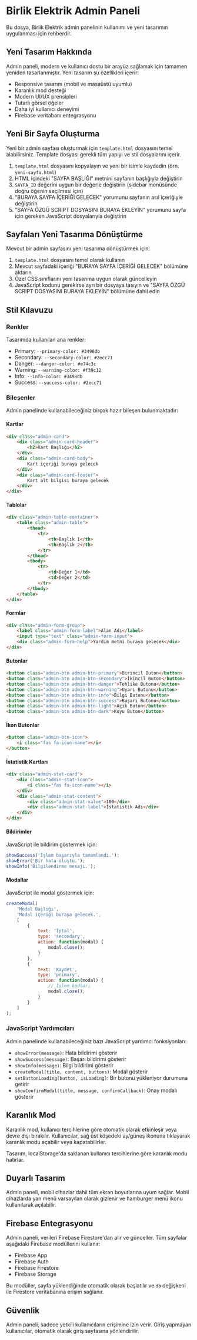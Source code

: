 # Birlik Elektrik Admin Paneli

Bu dosya, Birlik Elektrik admin panelinin kullanımı ve yeni tasarımın uygulanması için rehberdir.

## Yeni Tasarım Hakkında

Admin paneli, modern ve kullanıcı dostu bir arayüz sağlamak için tamamen yeniden tasarlanmıştır. Yeni tasarım şu özellikleri içerir:

- Responsive tasarım (mobil ve masaüstü uyumlu)
- Karanlık mod desteği
- Modern UI/UX prensipleri
- Tutarlı görsel öğeler
- Daha iyi kullanıcı deneyimi
- Firebase veritabanı entegrasyonu

## Yeni Bir Sayfa Oluşturma

Yeni bir admin sayfası oluşturmak için `template.html` dosyasını temel alabilirsiniz. Template dosyası gerekli tüm yapıyı ve stil dosyalarını içerir.

1. `template.html` dosyasını kopyalayın ve yeni bir isimle kaydedin (örn. `yeni-sayfa.html`)
2. HTML içindeki "SAYFA BAŞLIĞI" metnini sayfanın başlığıyla değiştirin
3. `SAYFA_ID` değerini uygun bir değerle değiştirin (sidebar menüsünde doğru öğenin seçilmesi için)
4. "BURAYA SAYFA İÇERİĞİ GELECEK" yorumunu sayfanın asıl içeriğiyle değiştirin
5. "SAYFA ÖZGÜ SCRIPT DOSYASINI BURAYA EKLEYİN" yorumunu sayfa için gereken JavaScript dosyalarıyla değiştirin

## Sayfaları Yeni Tasarıma Dönüştürme

Mevcut bir admin sayfasını yeni tasarıma dönüştürmek için:

1. `template.html` dosyasını temel olarak kullanın
2. Mevcut sayfadaki içeriği "BURAYA SAYFA İÇERİĞİ GELECEK" bölümüne aktarın
3. Özel CSS sınıflarını yeni tasarıma uygun olarak güncelleyin
4. JavaScript kodunu gerekirse ayrı bir dosyaya taşıyın ve "SAYFA ÖZGÜ SCRIPT DOSYASINI BURAYA EKLEYİN" bölümüne dahil edin

## Stil Kılavuzu

### Renkler

Tasarımda kullanılan ana renkler:

- Primary: `--primary-color: #3498db`
- Secondary: `--secondary-color: #2ecc71`
- Danger: `--danger-color: #e74c3c`
- Warning: `--warning-color: #f39c12`
- Info: `--info-color: #3498db`
- Success: `--success-color: #2ecc71`

### Bileşenler

Admin panelinde kullanabileceğiniz birçok hazır bileşen bulunmaktadır:

#### Kartlar

```html
<div class="admin-card">
    <div class="admin-card-header">
        <h2>Kart Başlığı</h2>
    </div>
    <div class="admin-card-body">
        Kart içeriği buraya gelecek
    </div>
    <div class="admin-card-footer">
        Kart alt bilgisi buraya gelecek
    </div>
</div>
```

#### Tablolar

```html
<div class="admin-table-container">
    <table class="admin-table">
        <thead>
            <tr>
                <th>Başlık 1</th>
                <th>Başlık 2</th>
            </tr>
        </thead>
        <tbody>
            <tr>
                <td>Değer 1</td>
                <td>Değer 2</td>
            </tr>
        </tbody>
    </table>
</div>
```

#### Formlar

```html
<div class="admin-form-group">
    <label class="admin-form-label">Alan Adı</label>
    <input type="text" class="admin-form-input">
    <div class="admin-form-help">Yardım metni buraya gelecek</div>
</div>
```

#### Butonlar

```html
<button class="admin-btn admin-btn-primary">Birincil Buton</button>
<button class="admin-btn admin-btn-secondary">İkincil Buton</button>
<button class="admin-btn admin-btn-danger">Tehlike Butonu</button>
<button class="admin-btn admin-btn-warning">Uyarı Butonu</button>
<button class="admin-btn admin-btn-info">Bilgi Butonu</button>
<button class="admin-btn admin-btn-success">Başarı Butonu</button>
<button class="admin-btn admin-btn-light">Açık Buton</button>
<button class="admin-btn admin-btn-dark">Koyu Buton</button>
```

#### İkon Butonlar

```html
<button class="admin-btn-icon">
    <i class="fas fa-icon-name"></i>
</button>
```

#### İstatistik Kartları

```html
<div class="admin-stat-card">
    <div class="admin-stat-icon">
        <i class="fas fa-icon-name"></i>
    </div>
    <div class="admin-stat-content">
        <div class="admin-stat-value">100</div>
        <div class="admin-stat-label">İstatistik Adı</div>
    </div>
</div>
```

#### Bildirimler

JavaScript ile bildirim göstermek için:

```javascript
showSuccess('İşlem başarıyla tamamlandı.');
showError('Bir hata oluştu.');
showInfo('Bilgilendirme mesajı.');
```

#### Modallar

JavaScript ile modal göstermek için:

```javascript
createModal(
    'Modal Başlığı',
    'Modal içeriği buraya gelecek.',
    [
        {
            text: 'İptal',
            type: 'secondary',
            action: function(modal) {
                modal.close();
            }
        },
        {
            text: 'Kaydet',
            type: 'primary',
            action: function(modal) {
                // İşlem kodları
                modal.close();
            }
        }
    ]
);
```

### JavaScript Yardımcıları

Admin panelinde kullanabileceğiniz bazı JavaScript yardımcı fonksiyonları:

- `showError(message)`: Hata bildirimi gösterir
- `showSuccess(message)`: Başarı bildirimi gösterir
- `showInfo(message)`: Bilgi bildirimi gösterir
- `createModal(title, content, buttons)`: Modal gösterir
- `setButtonLoading(button, isLoading)`: Bir butonu yükleniyor durumuna getirir
- `showConfirmModal(title, message, confirmCallback)`: Onay modalı gösterir

## Karanlık Mod

Karanlık mod, kullanıcı tercihlerine göre otomatik olarak etkinleşir veya devre dışı bırakılır. Kullanıcılar, sağ üst köşedeki ay/güneş ikonuna tıklayarak karanlık modu açabilir veya kapatabilirler.

Tasarım, localStorage'da saklanan kullanıcı tercihlerine göre karanlık modu hatırlar.

## Duyarlı Tasarım

Admin paneli, mobil cihazlar dahil tüm ekran boyutlarına uyum sağlar. Mobil cihazlarda yan menü varsayılan olarak gizlenir ve hamburger menü ikonu kullanılarak açılabilir.

## Firebase Entegrasyonu

Admin paneli, verileri Firebase Firestore'dan alır ve günceller. Tüm sayfalar aşağıdaki Firebase modüllerini kullanır:

- Firebase App
- Firebase Auth
- Firebase Firestore
- Firebase Storage

Bu modüller, sayfa yüklendiğinde otomatik olarak başlatılır ve `db` değişkeni ile Firestore veritabanına erişim sağlanır.

## Güvenlik

Admin paneli, sadece yetkili kullanıcıların erişimine izin verir. Giriş yapmayan kullanıcılar, otomatik olarak giriş sayfasına yönlendirilir. 